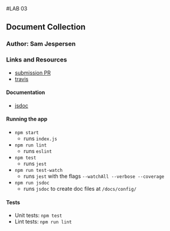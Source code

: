 #LAB 03
## Document Collection

### Author: Sam Jespersen

### Links and Resources
* [submission PR](https://github.com/sam-jespersen-401-advanced-javascript/lab-03/pull/1)
* [travis](https://travis-ci.com/sam-jespersen-401-advanced-javascript/lab-03)

#### Documentation
* [jsdoc](./docs)

#### Running the app

* `npm start`
    * runs `index.js`
* `npm run lint`
    *   runs `eslint`
* `npm test`
    * runs `jest`
* `npm run test-watch`
    *   runs `jest` with the flags `--watchAll --verbose --coverage`
* `npm run jsdoc`
    * runs `jsdoc` to create doc files at `/docs/config/`

  
#### Tests
* Unit tests: `npm test`
* Lint tests: `npm run lint`